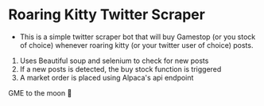 # Roaring Kitty Twitter Scraper
- This is a simple twitter scraper bot that will buy Gamestop (or you stock of choice) whenever roaring kitty (or your twitter user of choice)
posts.
1. Uses Beautiful soup and selenium to check for new posts
2. If a new posts is detected, the buy stock function is triggered
3. A market order is placed using Alpaca's api endpoint
   
GME to the moon 🚀
